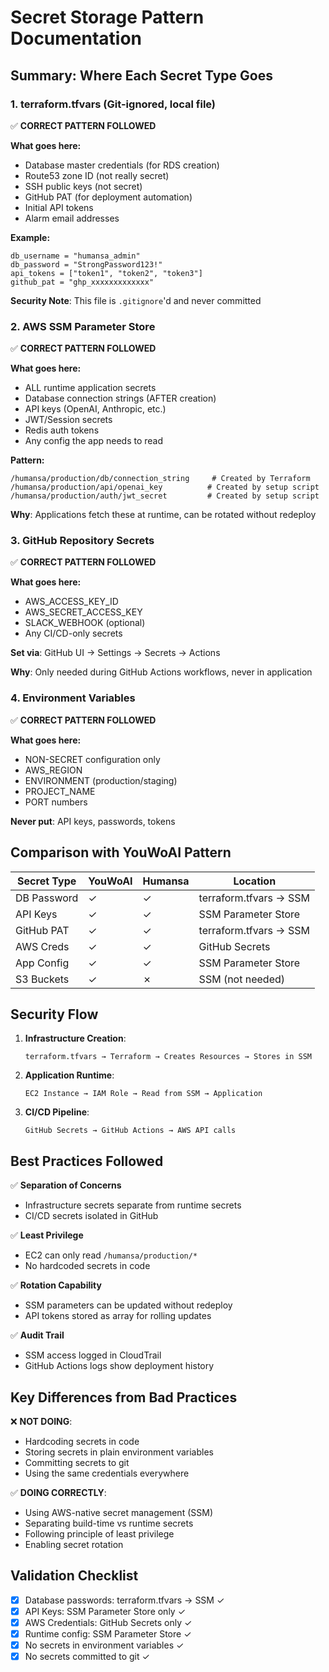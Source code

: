 # Secret Storage Pattern Documentation

## Summary: Where Each Secret Type Goes

### 1. **terraform.tfvars** (Git-ignored, local file)
✅ **CORRECT PATTERN FOLLOWED**

**What goes here:**
- Database master credentials (for RDS creation)
- Route53 zone ID (not really secret)
- SSH public keys (not secret)
- GitHub PAT (for deployment automation)
- Initial API tokens
- Alarm email addresses

**Example:**
```hcl
db_username = "humansa_admin"
db_password = "StrongPassword123!"
api_tokens = ["token1", "token2", "token3"]
github_pat = "ghp_xxxxxxxxxxxxx"
```

**Security Note**: This file is `.gitignore`'d and never committed

### 2. **AWS SSM Parameter Store**
✅ **CORRECT PATTERN FOLLOWED**

**What goes here:**
- ALL runtime application secrets
- Database connection strings (AFTER creation)
- API keys (OpenAI, Anthropic, etc.)
- JWT/Session secrets
- Redis auth tokens
- Any config the app needs to read

**Pattern:**
```
/humansa/production/db/connection_string     # Created by Terraform
/humansa/production/api/openai_key          # Created by setup script
/humansa/production/auth/jwt_secret         # Created by setup script
```

**Why**: Applications fetch these at runtime, can be rotated without redeploy

### 3. **GitHub Repository Secrets**
✅ **CORRECT PATTERN FOLLOWED**

**What goes here:**
- AWS_ACCESS_KEY_ID
- AWS_SECRET_ACCESS_KEY  
- SLACK_WEBHOOK (optional)
- Any CI/CD-only secrets

**Set via**: GitHub UI → Settings → Secrets → Actions

**Why**: Only needed during GitHub Actions workflows, never in application

### 4. **Environment Variables** 
✅ **CORRECT PATTERN FOLLOWED**

**What goes here:**
- NON-SECRET configuration only
- AWS_REGION
- ENVIRONMENT (production/staging)
- PROJECT_NAME
- PORT numbers

**Never put**: API keys, passwords, tokens

## Comparison with YouWoAI Pattern

| Secret Type | YouWoAI | Humansa | Location |
|------------|---------|---------|-----------|
| DB Password | ✓ | ✓ | terraform.tfvars → SSM |
| API Keys | ✓ | ✓ | SSM Parameter Store |
| GitHub PAT | ✓ | ✓ | terraform.tfvars → SSM |
| AWS Creds | ✓ | ✓ | GitHub Secrets |
| App Config | ✓ | ✓ | SSM Parameter Store |
| S3 Buckets | ✓ | ✗ | SSM (not needed) |

## Security Flow

1. **Infrastructure Creation**:
   ```
   terraform.tfvars → Terraform → Creates Resources → Stores in SSM
   ```

2. **Application Runtime**:
   ```
   EC2 Instance → IAM Role → Read from SSM → Application
   ```

3. **CI/CD Pipeline**:
   ```
   GitHub Secrets → GitHub Actions → AWS API calls
   ```

## Best Practices Followed

✅ **Separation of Concerns**
- Infrastructure secrets separate from runtime secrets
- CI/CD secrets isolated in GitHub

✅ **Least Privilege**
- EC2 can only read `/humansa/production/*`
- No hardcoded secrets in code

✅ **Rotation Capability**
- SSM parameters can be updated without redeploy
- API tokens stored as array for rolling updates

✅ **Audit Trail**
- SSM access logged in CloudTrail
- GitHub Actions logs show deployment history

## Key Differences from Bad Practices

❌ **NOT DOING**:
- Hardcoding secrets in code
- Storing secrets in plain environment variables
- Committing secrets to git
- Using the same credentials everywhere

✅ **DOING CORRECTLY**:
- Using AWS-native secret management (SSM)
- Separating build-time vs runtime secrets
- Following principle of least privilege
- Enabling secret rotation

## Validation Checklist

- [x] Database passwords: terraform.tfvars → SSM ✓
- [x] API Keys: SSM Parameter Store only ✓
- [x] AWS Credentials: GitHub Secrets only ✓
- [x] Runtime config: SSM Parameter Store ✓
- [x] No secrets in environment variables ✓
- [x] No secrets committed to git ✓